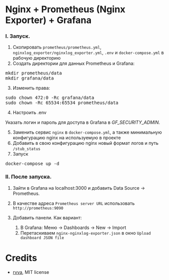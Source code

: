 # Nginx + Prometheus (Nginx Exporter) + Grafana

### I. Запуск.
1. Скопировать `prometheus/prometheus.yml`, `nginxlog_exporter/nginxlog_exporter.yml`, `.env` и `docker-compose.yml` в рабочую директорию
2. Создать директории для данных Prometheus и Grafana:
<pre>mkdir prometheus/data
mkdir grafana/data</pre>
3. Изменить права:
<pre>
sudo chown 472:0 -Rc grafana/data
sudo chown -Rc 65534:65534 prometheus/data
</pre>
4. Настроить .env
   
Указать логин и пароль для доступа в Grafana в <i>GF_SECURITY_ADMIN</i>. 

5. Заменить сервис `nginx` в `docker-compose.yml`, а также минимальную конфигурацию nginx на используемую в проекте
6. Добавить в свою конфигурацию nginx новый формат логов и путь `/stub_status`
7. Запуск
<pre>
docker-compose up -d
</pre>

### II. После запуска.
1. Зайти в Grafana на localhost:3000 и добавить Data Source -> Prometheus. 
2. В качестве адреса `Prometheus server URL` использовать `http://prometheus:9090` 
3. Добавить панели. Как вариант:
    
   1) В Grafana: Меню -> Dashboards -> New -> Import
   2) Перетаскиваем `nginx-nginxlog-exporter.json` в окно `Upload dashboard JSON file` 

# Credits
- [rvva](https://github.com/rvva/nginx-prometheus-grafana), MIT license
